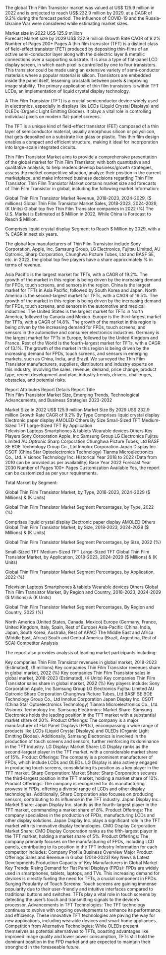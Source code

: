The global Thin Film Transistor market was valued at US$ 125.9 million in 2022 and is projected to reach US$ 232.9 million by 2029, at a CAGR of 9.2% during the forecast period. The influence of COVID-19 and the Russia-Ukraine War were considered while estimating market sizes.

Market size in 2022
US$ 125.9 million	
Forecast Market size by 2029
US$ 232.9 million
Growth Rate
CAGR of 9.2%	Number of Pages	200+ Pages
A thin film transistor (TFT) is a distinct class of field-effect transistor (FET) produced by depositing thin-films of an active semi-conductor layer along with the dielectric layer & metallic connections over a supporting substrate. It is also a type of flat-panel LCD display screen, in which each pixel is controlled by one to four transistors. This transistor could be made using an extensive variety of semi-conductor materials where a popular material is silicon. Transistors are embedded inside the panel itself, lessening crosstalk between pixels & improving image stability. The primary application of thin film transistors is within TFT LCDs, an implementation of liquid crystal display technology.

A Thin Film Transistor (TFT) is a crucial semiconductor device widely used in electronics, especially in displays like LCDs (Liquid Crystal Displays) and OLEDs (Organic Light Emitting Diodes). It plays a vital role in controlling individual pixels on modern flat-panel screens.

The TFT is a unique kind of field-effect transistor (FET) composed of a thin layer of semiconductor material, usually amorphous silicon or polysilicon, that gets deposited on a substrate like glass or plastic. This thin film design enables a compact and efficient structure, making it ideal for incorporation into large-scale integrated circuits.



Thin Film Transistor Market aims to provide a comprehensive presentation of the global market for Thin Film Transistor, with both quantitative and qualitative analysis, to help readers develop business/growth strategies, assess the market competitive situation, analyze their position in the current marketplace, and make informed business decisions regarding Thin Film Transistor. Thin Film Transistor Market contains market size and forecasts of Thin Film Transistor in global, including the following market information:

Global Thin Film Transistor Market Revenue, 2018-2023, 2024-2029, ($ millions)
Global Thin Film Transistor Market Sales, 2018-2023, 2024-2029, (K Units)
Global top five Thin Film Transistor companies in 2022 (%)
The U.S. Market is Estimated at $ Million in 2022, While China is Forecast to Reach $ Million.

Comprises liquid crystal display Segment to Reach $ Million by 2029, with a % CAGR in next six years.

The global key manufacturers of Thin Film Transistor include Sony Corporation, Apple, Inc, Samsung Group, LG Electronics, Fujitsu Limited, AU Optronic, Sharp Corporation, Chunghwa Picture Tubes, Ltd and BASF SE, etc. in 2022, the global top five players have a share approximately % in terms of revenue.

Asia Pacific is the largest market for TFTs, with a CAGR of 19.2%. The growth of the market in this region is being driven by the increasing demand for FPDs, touch screens, and sensors in the region. China is the largest market for TFTs in Asia Pacific, followed by South Korea and Japan.
North America is the second-largest market for TFTs, with a CAGR of 16.5%. The growth of the market in this region is being driven by the increasing demand for FPDs, touch screens, and sensors in the automotive and medical industries. The United States is the largest market for TFTs in North America, followed by Canada and Mexico.
Europe is the third-largest market for TFTs, with a CAGR of 14.8%. The growth of the market in this region is being driven by the increasing demand for FPDs, touch screens, and sensors in the automotive and consumer electronics industries. Germany is the largest market for TFTs in Europe, followed by the United Kingdom and France.
Rest of the World is the fourth-largest market for TFTs, with a CAGR of 13.1%. The growth of the market in this region is being driven by the increasing demand for FPDs, touch screens, and sensors in emerging markets, such as China, India, and Brazil.
We surveyed the Thin Film Transistor manufacturers, suppliers, distributors and industry experts on this industry, involving the sales, revenue, demand, price change, product type, recent development and plan, industry trends, drivers, challenges, obstacles, and potential risks.

Report Attributes	Report Details
Report Title	
Thin Film Transistor Market Size, Emerging Trends, Technological Advancements, and Business Strategies 2023-2032

Market Size In 2022	US$ 125.9 million
Market Size By 2029	US$ 232.9 million
Growth Rate	CAGR of 9.2%
By Type	
Comprises liquid crystal display
Electronic paper display
AMOLED
Others
By Size	
Small-Sized TFT
Medium-Sized TFT
Large-Sized TFT
By Application	
Television
Laptops
Smartphones & tablets
Wearable devices
Others
Key Players	
Sony Corporation
Apple, Inc
Samsung Group
LG Electronics
Fujitsu Limited
AU Optronic
Sharp Corporation
Chunghwa Picture Tubes, Ltd
BASF SE
BOE Technology Group Co., Ltd
Innolux Corporation
Japan Display Inc.
CSOT (China Star Optoelectronics Technology)
Tianma Microelectronics Co., Ltd.
Visionox Technology Inc.
Historical Year	2018 to 2022 (Data from 2010 can be provided as per availability)
Base Year	2022
Forecast Year	2030
Number of Pages	100+ Pages
Customization Available	Yes, the report can be customized as per your requirements.
 

Total Market by Segment:

Global Thin Film Transistor Market, by Type, 2018-2023, 2024-2029 ($ Millions) & (K Units)

Global Thin Film Transistor Market Segment Percentages, by Type, 2022 (%)

Comprises liquid crystal display
Electronic paper display
AMOLED
Others
Global Thin Film Transistor Market, by Size, 2018-2023, 2024-2029 ($ Millions) & (K Units)

Global Thin Film Transistor Market Segment Percentages, by Size, 2022 (%)

Small-Sized TFT
Medium-Sized TFT
Large-Sized TFT
Global Thin Film Transistor Market, by Application, 2018-2023, 2024-2029 ($ Millions) & (K Units)

Global Thin Film Transistor Market Segment Percentages, by Application, 2022 (%)

Television
Laptops
Smartphones & tablets
Wearable devices
Others
Global Thin Film Transistor Market, By Region and Country, 2018-2023, 2024-2029 ($ Millions) & (K Units)

Global Thin Film Transistor Market Segment Percentages, By Region and Country, 2022 (%)

North America (United States, Canada, Mexico)
Europe (Germany, France, United Kingdom, Italy, Spain, Rest of Europe)
Asia-Pacific (China, India, Japan, South Korea, Australia, Rest of APAC)
The Middle East and Africa (Middle East, Africa)
South and Central America (Brazil, Argentina, Rest of SCA)
Competitor Analysis

The report also provides analysis of leading market participants including:

Key companies Thin Film Transistor revenues in global market, 2018-2023 (Estimated), ($ millions)
Key companies Thin Film Transistor revenues share in global market, 2022 (%)
Key companies Thin Film Transistor sales in global market, 2018-2023 (Estimated), (K Units)
Key companies Thin Film Transistor sales share in global market, 2022 (%)
Key players include:
Sony Corporation
Apple, Inc
Samsung Group
LG Electronics
Fujitsu Limited
AU Optronic
Sharp Corporation
Chunghwa Picture Tubes, Ltd
BASF SE
BOE Technology Group Co., Ltd
Innolux Corporation
Japan Display Inc.
CSOT (China Star Optoelectronics Technology)
Tianma Microelectronics Co., Ltd.
Visionox Technology Inc.
Samsung Electronics:
Market Share: Samsung Electronics holds the leading position in the TFT market with a substantial market share of 20%.
Product Offerings: The company is a major manufacturer of Flat Panel Displays (FPDs), encompassing a wide range of products like LCDs (Liquid Crystal Displays) and OLEDs (Organic Light Emitting Diodes). Additionally, Samsung Electronics is involved in the production of touch screens and sensors, further reinforcing its dominance in the TFT industry.
LG Display:
Market Share: LG Display ranks as the second-largest player in the TFT market, with a considerable market share of 15%.
Product Offerings: The company is a prominent manufacturer of FPDs, which include LCDs and OLEDs. LG Display is also actively engaged in producing touch screens, consolidating its position as a key player in the TFT market.
Sharp Corporation:
Market Share: Sharp Corporation secures the third-largest position in the TFT market, holding a market share of 10%.
Product Offerings: The company is recognized for its manufacturing prowess in FPDs, offering a diverse range of LCDs and other display technologies. Additionally, Sharp Corporation also focuses on producing sensors, contributing to its influence in the TFT industry.
Japan Display Inc.:
Market Share: Japan Display Inc. stands as the fourth-largest player in the TFT market, commanding a market share of 8%.
Product Offerings: The company specializes in the production of FPDs, manufacturing LCDs and other display solutions. Japan Display Inc. plays a significant role in the TFT market with its innovative display technologies.
CMO Display Corporation:
Market Share: CMO Display Corporation ranks as the fifth-largest player in the TFT market, holding a market share of 5%.
Product Offerings: The company primarily focuses on the manufacturing of FPDs, including LCD panels, contributing to its position in the TFT industry
Information for each competitor includes:
Company Profile
Business Overview
Major Product Offerings
Sales and Revenue in Global (2018-2023)
Key News & Latest Developments
Production Capacity of Key Manufacturers in Global Market
Key Trends:
Rising Demand for Flat Panel Displays (FPDs):
FPDs are widely used in smartphones, tablets, laptops, and TVs.
This increasing demand for devices is directly fueling the need for TFTs, a crucial component in FPDs.
Surging Popularity of Touch Screens:
Touch screens are gaining immense popularity due to their user-friendly and intuitive interfaces compared to traditional buttons and switches.
TFTs play a vital role in touch screens by detecting the user’s touch and transmitting signals to the device’s processor.
Advancements in TFT Technologies:
The TFT technology continues to evolve with ongoing developments to enhance its performance and efficiency.
These innovative TFT technologies are paving the way for new applications, including wearable devices and smart home appliances.
Competition from Alternative Technologies:
While OLEDs present themselves as potential alternatives to TFTs, boasting advantages like improved image quality and lower power consumption,
TFTs still hold the dominant position in the FPD market and are expected to maintain their stronghold in the foreseeable future.
